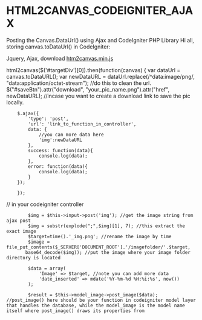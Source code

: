 # HTML2CANVAS_CODEIGNITER_AJAX
Posting the Canvas.DataUrl() using Ajax and CodeIgniter PHP Library
Hi all, storing canvas.toDataUrl() in CodeIgniter:

Jquery, Ajax, download [htm2canvas.min.js](https://html2canvas.hertzen.com/)

 html2canvas($('#targetDiv')[0]).then(function(canvas) {
            var dataUrl = canvas.toDataURL();
           var newDataURL = dataUrl.replace(/^data:image\/png/, "data:application/octet-stream"); //do this to clean the url.
           $("#saveBtn").attr("download", "your_pic_name.png").attr("href", newDataURL); //incase you want to create a download link to save the pic locally.
      
        $.ajax({
            'type': 'post',
            'url': 'link_to_function_in_controller',
            data: {
                //you can more data here
                'img':newDataURL
            },
            success: function(data){
                console.log(data);
            },
            error: function(data){
                console.log(data);
            }
        });
        
        });


// in your codeigniter controller
        
            $img = $this->input->post('img'); //get the image string from ajax post
            $img = substr(explode(";",$img)[1], 7); //this extract the exact image
            $target=time().'_img.png'; //rename the image by time
            $image = file_put_contents($_SERVER['DOCUMENT_ROOT'].'/imagefolder/'.$target, 
           base64_decode($img)); //put the image where your image folder directory is located
            
            $data = array(
                'Image' => $target, //note you can add more data
                'date_inserted' => mdate('%Y-%m-%d %H:%i:%s', now())
            );
            
            $result = $this->model_image->post_image($data); //post_image() here should be your function in codeigniter model layer that handles the database, while the model_image is the model name itself where post_image() draws its properties from
